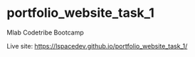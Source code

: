 # portfolio_website_task_1
Mlab Codetribe Bootcamp

Live site: https://lspacedev.github.io/portfolio_website_task_1/
